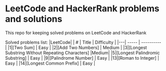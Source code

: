 # LeetCode and HackerRank problems and solutions

This repo for keeping solved problems on LeetCode and HackerRank

Solved problems list:
|LeetCode|
| # | Title | Difficulty |
|---| ----- | ---------- |
|1|[Two Sum] | Easy |
|2|[Add Two Numbers] | Medium |
|3|[Longest Substring Without Repeating Characters] |Medium|
|5|[Longest Palindromic Substring] | Easy |
|9|[Palindrome Number] | Easy |
|13|[Roman to Integer] | Easy |
|14|[Longest Common Prefix] | Easy |
